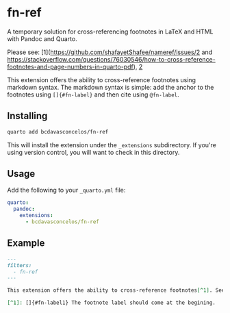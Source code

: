 # fn-ref

A temporary solution for cross-referencing footnotes in LaTeX and HTML with Pandoc and Quarto.

Please see: [1](https://github.com/shafayetShafee/nameref/issues/2 and https://stackoverflow.com/questions/76030546/how-to-cross-reference-footnotes-and-page-numbers-in-quarto-pdf), [2](https://github.com/shafayetShafee/nameref/issues/2)

This extension offers the ability to cross-reference footnotes using markdown syntax. The markdown syntax is simple: add the anchor to the footnotes using `[]{#fn-label}` and then cite using `@fn-label`.

## Installing

```bash
quarto add bcdavasconcelos/fn-ref
```

This will install the extension under the `_extensions` subdirectory.
If you're using version control, you will want to check in this directory.

## Usage

Add the following to your `_quarto.yml` file:

```yaml
quarto:
  pandoc:
    extensions:
      - bcdavasconcelos/fn-ref
```

## Example

```markdown
---
filters:
  - fn-ref
---

This extension offers the ability to cross-reference footnotes[^1]. See footnote @fn-label1.

[^1]: []{#fn-label1} The footnote label should come at the begining.


```

